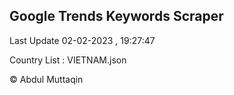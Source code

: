 

## Google Trends Keywords Scraper 
 
Last Update 02-02-2023 , 19:27:47

Country List :
VIETNAM.json



© Abdul Muttaqin 
